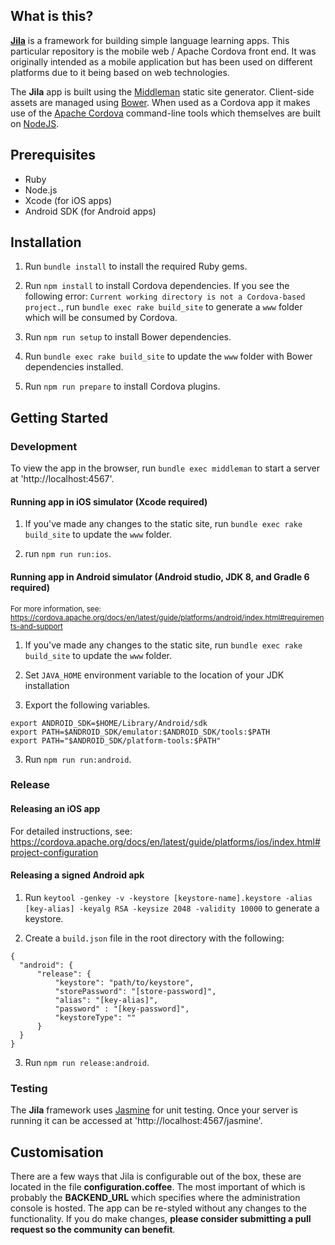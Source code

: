## What is this?

[**Jila**](http://jilaframework.github.io) is a framework for building simple language learning apps. This particular repository is the mobile web / Apache Cordova front end. It was originally intended as a mobile application but has been used on different platforms due to it being based on web technologies.

The **Jila** app is built using the [Middleman](http://middlemanapp.com) static site generator. Client-side assets are managed using [Bower](http://bower.io/). When used as a Cordova app it makes use of the [Apache Cordova](http://cordova.apache.org/) command-line tools which themselves are built on [NodeJS](http://nodejs.org/).

## Prerequisites

- Ruby
- Node.js
- Xcode (for iOS apps)
- Android SDK (for Android apps)

## Installation
1. Run `bundle install` to install the required Ruby gems.

2. Run `npm install` to install Cordova dependencies. If you see the following error: `Current working directory is not a Cordova-based project.`, run `bundle exec rake build_site` to generate a `www` folder which will be consumed by Cordova.

3. Run `npm run setup` to install Bower dependencies.

4. Run `bundle exec rake build_site` to update the `www` folder with Bower dependencies installed.

5. Run `npm run prepare` to install Cordova plugins.

## Getting Started

### Development
To view the app in the browser, run `bundle exec middleman` to start a server at 'http://localhost:4567'.

#### Running app in iOS simulator (Xcode required)
1. If you've made any changes to the static site, run `bundle exec rake build_site` to update the `www` folder.

2. run `npm run run:ios`.

#### Running app in Android simulator (Android studio, JDK 8, and Gradle 6 required)
<sup>For more information, see: https://cordova.apache.org/docs/en/latest/guide/platforms/android/index.html#requirements-and-support</sup>
1. If you've made any changes to the static site, run `bundle exec rake build_site` to update the `www` folder.

2. Set `JAVA_HOME` environment variable to the location of your JDK installation

3. Export the following variables.
```
export ANDROID_SDK=$HOME/Library/Android/sdk
export PATH=$ANDROID_SDK/emulator:$ANDROID_SDK/tools:$PATH
export PATH="$ANDROID_SDK/platform-tools:$PATH"
```

3. Run `npm run run:android`.

### Release

#### Releasing an iOS app
For detailed instructions, see: https://cordova.apache.org/docs/en/latest/guide/platforms/ios/index.html#project-configuration

#### Releasing a signed Android apk
1. Run `keytool -genkey -v -keystore [keystore-name].keystore -alias [key-alias] -keyalg RSA -keysize 2048 -validity 10000` to generate a keystore.

2. Create a `build.json` file in the root directory with the following:
```
{
  "android": {
      "release": {
          "keystore": "path/to/keystore",
          "storePassword": "[store-password]",
          "alias": "[key-alias]",
          "password" : "[key-password]",
          "keystoreType": ""
      }
  }
}
```

3. Run `npm run release:android`.


### Testing
The **Jila** framework uses [Jasmine](http://jasmine.github.io/) for unit testing. Once your server is running it can be accessed at 'http://localhost:4567/jasmine'.

## Customisation
There are a few ways that Jila is configurable out of the box, these are located in the file **configuration.coffee**. The most important of which is probably the **BACKEND_URL** which specifies where the administration console is hosted.
The app can be re-styled without any changes to the functionality. If you do make changes, **please consider submitting a pull request so the community can benefit**.